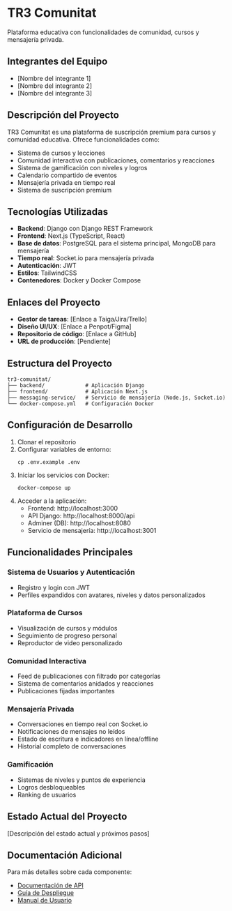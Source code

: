 # TR3 Comunitat

Plataforma educativa con funcionalidades de comunidad, cursos y mensajería privada.

## Integrantes del Equipo
* [Nombre del integrante 1]
* [Nombre del integrante 2]
* [Nombre del integrante 3]

## Descripción del Proyecto

TR3 Comunitat es una plataforma de suscripción premium para cursos y comunidad educativa. Ofrece funcionalidades como:

* Sistema de cursos y lecciones
* Comunidad interactiva con publicaciones, comentarios y reacciones
* Sistema de gamificación con niveles y logros
* Calendario compartido de eventos
* Mensajería privada en tiempo real
* Sistema de suscripción premium

## Tecnologías Utilizadas

* **Backend**: Django con Django REST Framework
* **Frontend**: Next.js (TypeScript, React)
* **Base de datos**: PostgreSQL para el sistema principal, MongoDB para mensajería
* **Tiempo real**: Socket.io para mensajería privada
* **Autenticación**: JWT
* **Estilos**: TailwindCSS
* **Contenedores**: Docker y Docker Compose

## Enlaces del Proyecto

* **Gestor de tareas**: [Enlace a Taiga/Jira/Trello]
* **Diseño UI/UX**: [Enlace a Penpot/Figma]
* **Repositorio de código**: [Enlace a GitHub]
* **URL de producción**: [Pendiente]

## Estructura del Proyecto

```
tr3-comunitat/
├── backend/             # Aplicación Django
├── frontend/            # Aplicación Next.js
├── messaging-service/   # Servicio de mensajería (Node.js, Socket.io)
└── docker-compose.yml   # Configuración Docker
```

## Configuración de Desarrollo

1. Clonar el repositorio
2. Configurar variables de entorno:
   ```
   cp .env.example .env
   ```
3. Iniciar los servicios con Docker:
   ```
   docker-compose up
   ```
4. Acceder a la aplicación:
   * Frontend: http://localhost:3000
   * API Django: http://localhost:8000/api
   * Adminer (DB): http://localhost:8080
   * Servicio de mensajería: http://localhost:3001

## Funcionalidades Principales

### Sistema de Usuarios y Autenticación
* Registro y login con JWT
* Perfiles expandidos con avatares, niveles y datos personalizados

### Plataforma de Cursos
* Visualización de cursos y módulos
* Seguimiento de progreso personal
* Reproductor de video personalizado

### Comunidad Interactiva
* Feed de publicaciones con filtrado por categorías
* Sistema de comentarios anidados y reacciones
* Publicaciones fijadas importantes

### Mensajería Privada
* Conversaciones en tiempo real con Socket.io
* Notificaciones de mensajes no leídos
* Estado de escritura e indicadores en línea/offline
* Historial completo de conversaciones

### Gamificación
* Sistemas de niveles y puntos de experiencia
* Logros desbloqueables
* Ranking de usuarios

## Estado Actual del Proyecto

[Descripción del estado actual y próximos pasos]

## Documentación Adicional

Para más detalles sobre cada componente:
* [Documentación de API](doc/api.md)
* [Guía de Despliegue](doc/deployment.md)
* [Manual de Usuario](doc/user_manual.md)
